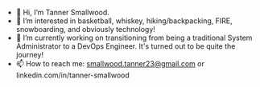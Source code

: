 - 👋 Hi, I’m Tanner Smallwood.
- 👀 I’m interested in basketball, whiskey, hiking/backpacking, FIRE, snowboarding, and obviously technology!
- 🌱 I’m currently working on transitioning from being a traditional System Administrator to a DevOps Engineer. It's turned out to be quite the journey!
- 📫 How to reach me: smallwood.tanner23@gmail.com or linkedin.com/in/tanner-smallwood

<!---
tsmallwood23/tsmallwood23 is a ✨ special ✨ repository because its `README.md` (this file) appears on your GitHub profile.
You can click the Preview link to take a look at your changes.
--->
